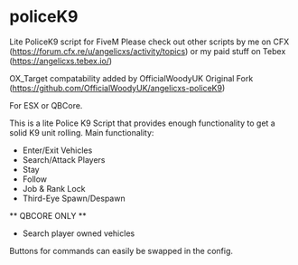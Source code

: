 # policeK9

Lite PoliceK9 script for FiveM Please check out other scripts by me on CFX (https://forum.cfx.re/u/angelicxs/activity/topics) or my paid stuff on Tebex (https://angelicxs.tebex.io/)

OX_Target compatability added by OfficialWoodyUK
Original Fork (https://github.com/OfficialWoodyUK/angelicxs-policeK9)

For ESX or QBCore.

This is a lite Police K9 Script that provides enough functionality to get a solid K9 unit rolling.
Main functionality:
* Enter/Exit Vehicles
* Search/Attack Players
* Stay
* Follow
* Job & Rank Lock
* Third-Eye Spawn/Despawn


** QBCORE ONLY **
* Search player owned vehicles

Buttons for commands can easily be swapped in the config.
